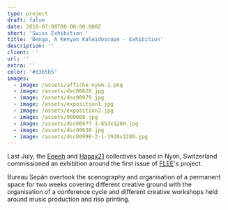 ```yaml
---
type: project
draft: false
date: 2018-07-08T00:00:00.000Z
short: 'Swiss Exhibition '
title: 'Benga, A Kenyan Kaleidoscope - Exhibition'
description: ''
client: ''
url: ''
extra: ''
color: '#d3b5b5'
images:
  - image: /assets/affiche-nyon-1.png
  - image: /assets/dsc00626.jpg
  - image: /assets/dsc00979.jpg
  - image: /assets/exposition1.jpg
  - image: /assets/exposition2.jpg
  - image: /assets/000008.jpg
  - image: /assets/dsc00977-1-853x1280.jpg
  - image: /assets/dsc00630.jpg
  - image: /assets/dsc00998-2-1-1920x1280.jpg
---
```


Last July, the [Eeeeh](http://www.eeeeh.ch/) and [Hapax21](http://c-h-21.tumblr.com/) collectives based in Nyon, Switzerland commissioned an exhibition around the first issue of [FLEE](https://fleeproject.com/)'s project.

Bureau Sepän overtook the scenography and organisation of a permanent space for two weeks covering different creative ground with the organisation of a conference cycle and different creative workshops held around music production and riso printing.
